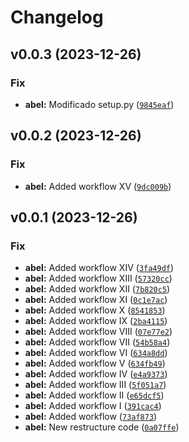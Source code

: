 # Changelog

<!--next-version-placeholder-->

## v0.0.3 (2023-12-26)

### Fix

* **abel:** Modificado setup.py ([`9845eaf`](https://https://github.com/AbelGRubio/01-rest-api/AbelGRubio/01-rest-api/-/commit/9845eafe93ee9fe92bf8c5db540994ac4ada813d))

## v0.0.2 (2023-12-26)

### Fix

* **abel:** Added workflow XV ([`9dc009b`](https://https://github.com/AbelGRubio/01-rest-api/AbelGRubio/01-rest-api/-/commit/9dc009b22e1c746b48c1c9f0619757a7b94d4afc))

## v0.0.1 (2023-12-26)

### Fix

* **abel:** Added workflow XIV ([`3fa49df`](https://https://github.com/AbelGRubio/01-rest-api/AbelGRubio/01-rest-api/-/commit/3fa49df673a37558ca6c4840c16cb0ce57d1381a))
* **abel:** Added workflow XIII ([`57320cc`](https://https://github.com/AbelGRubio/01-rest-api/AbelGRubio/01-rest-api/-/commit/57320ccb1cb65b40a9cf2b7a2753b01e79b736d8))
* **abel:** Added workflow XII ([`7b820c5`](https://https://github.com/AbelGRubio/01-rest-api/AbelGRubio/01-rest-api/-/commit/7b820c58226c4c93ede06a766f4ec1a869fc90fe))
* **abel:** Added workflow XI ([`0c1e7ac`](https://https://github.com/AbelGRubio/01-rest-api/AbelGRubio/01-rest-api/-/commit/0c1e7ac92a8485e9e05f84e7df77688219ba311b))
* **abel:** Added workflow X ([`8541853`](https://https://github.com/AbelGRubio/01-rest-api/AbelGRubio/01-rest-api/-/commit/85418535ddca39429244ba4164c0cf9817803720))
* **abel:** Added workflow IX ([`2ba4115`](https://https://github.com/AbelGRubio/01-rest-api/AbelGRubio/01-rest-api/-/commit/2ba4115f04141e57bfdf0e66c88bfdbbc7aca86a))
* **abel:** Added workflow VIII ([`07e77e2`](https://https://github.com/AbelGRubio/01-rest-api/AbelGRubio/01-rest-api/-/commit/07e77e21cfcd8121aa8c5150d4529e15e5f7c261))
* **abel:** Added workflow VII ([`54b58a4`](https://https://github.com/AbelGRubio/01-rest-api/AbelGRubio/01-rest-api/-/commit/54b58a40f0712ec41f16f29889accfa63fa18036))
* **abel:** Added workflow VI ([`634a8dd`](https://https://github.com/AbelGRubio/01-rest-api/AbelGRubio/01-rest-api/-/commit/634a8ddf6ed76a202d6a7fa85a15022d51669a63))
* **abel:** Added workflow V ([`634fb49`](https://https://github.com/AbelGRubio/01-rest-api/AbelGRubio/01-rest-api/-/commit/634fb49162e46e242ac89854c05db6f97bc96964))
* **abel:** Added workflow IV ([`e4a9373`](https://https://github.com/AbelGRubio/01-rest-api/AbelGRubio/01-rest-api/-/commit/e4a937353e12c6a87418d7757852306637744416))
* **abel:** Added workflow III ([`5f051a7`](https://https://github.com/AbelGRubio/01-rest-api/AbelGRubio/01-rest-api/-/commit/5f051a7166827c0b4297af1e0cc3a291ef9de466))
* **abel:** Added workflow II ([`e65dcf5`](https://https://github.com/AbelGRubio/01-rest-api/AbelGRubio/01-rest-api/-/commit/e65dcf56ebc00b137d2e980eff7187a48af0cdd5))
* **abel:** Added workflow I ([`391cac4`](https://https://github.com/AbelGRubio/01-rest-api/AbelGRubio/01-rest-api/-/commit/391cac4ed0f038c35c64938cae188a6297323c18))
* **abel:** Added workflow ([`73af873`](https://https://github.com/AbelGRubio/01-rest-api/AbelGRubio/01-rest-api/-/commit/73af87398e272a16061c6e465ec4c58166b4814d))
* **abel:** New restructure code ([`0a07ffe`](https://https://github.com/AbelGRubio/01-rest-api/AbelGRubio/01-rest-api/-/commit/0a07ffe44398bbf26d41d1b00214e076967ee2ae))
